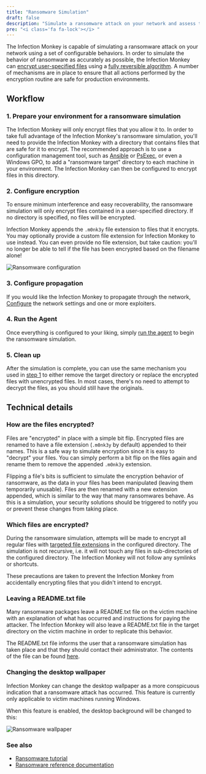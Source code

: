 ```yaml
---
title: "Ransomware Simulation"
draft: false
description: "Simulate a ransomware attack on your network and assess the potential damage."
pre: "<i class='fa fa-lock'></i> "
---
```


The Infection Monkey is capable of simulating a ransomware attack on your
network using a set of configurable behaviors. In order to simulate the
behavior of ransomware as accurately as possible, the Infection Monkey can
[encrypt user-specified
files](/reference/payloads/ransomware/#files-targeted-for-encryption) using a
[fully reversible algorithm](#how-are-the-files-encrypted). A number of
mechanisms are in place to ensure that all actions performed by the encryption
routine are safe for production environments.

## Workflow
### 1. Prepare your environment for a ransomware simulation

The Infection Monkey will only encrypt files that you allow it to. In order to
take full advantage of the Infection Monkey's ransomware simulation, you'll
need to provide the Infection Monkey with a directory that contains files that
are safe for it to encrypt. The recommended approach is to use a configuration
management tool, such as
[Ansible](https://docs.ansible.com/ansible/latest/user_guide/) or
[PsExec](https://theitbros.com/using-psexec-to-run-commands-remotely/), or even
a Windows GPO, to add a "ransomware target" directory to each machine in your
environment. The Infection Monkey can then be configured to encrypt files in
this directory.

### 2. Configure encryption

To ensure minimum interference and easy recoverability, the ransomware
simulation will only encrypt files contained in a user-specified directory. If
no directory is specified, no files will be encrypted.

Infection Monkey appends the `.m0nk3y` file extension to files that it
encrypts. You may optionally provide a custom file extension for Infection
Monkey to use instead. You can even provide no file extension, but take
caution: you'll no longer be able to tell if the file has been encrypted based
on the filename alone!

![Ransomware
configuration](/images/island/configuration_page/ransomware_configuration.png
"Ransomware configuration")

### 3. Configure propagation

If you would like the Infection Monkey to propagate through the network,
[Configure](/usage/configuration/) the network settings and one or more
exploiters.

### 4. Run the Agent

Once everything is configured to your liking, simply [run the
agent](/usage/getting-started#running-the-infection-monkey) to begin the
ransomware simulation.

### 5. Clean up

After the simulation is complete, you can use the same mechanism you used in
[step
1](/features/ransomware-simulation#1-prepare-your-environment-for-a-ransomware-simulation)
to either remove the target directory or replace the encrypted files with
unencrypted files. In most cases, there's no need to attempt to decrypt the
files, as you should still have the originals.


## Technical details
### How are the files encrypted?

Files are "encrypted" in place with a simple bit flip. Encrypted files are
renamed to have a file extension (`.m0nk3y` by default) appended to their
names. This is a safe way to simulate encryption since it is easy to "decrypt"
your files. You can simply perform a bit flip on the files again and rename
them to remove the appended `.m0nk3y` extension.

Flipping a file's bits is sufficient to simulate the encryption behavior of
ransomware, as the data in your files has been manipulated (leaving them
temporarily unusable). Files are then renamed with a new extension appended,
which is similar to the way that many ransomwares behave. As this is a
simulation, your security solutions should be triggered to notify you or
prevent these changes from taking place.

### Which files are encrypted?

During the ransomware simulation, attempts will be made to encrypt all regular
files with [targeted file
extensions](/reference/payloads/ransomware/#files-targeted-for-encryption) in
the configured directory. The simulation is not recursive, i.e. it will not
touch any files in sub-directories of the configured directory. The Infection
Monkey will not follow any symlinks or shortcuts.

These precautions are taken to prevent the Infection Monkey from accidentally
encrypting files that you didn't intend to encrypt.



### Leaving a README.txt file

Many ransomware packages leave a README.txt file on the victim machine with an
explanation of what has occurred and instructions for paying the attacker. The
Infection Monkey will also leave a README.txt file in the target directory on
the victim machine in order to replicate this behavior.

The README.txt file informs the user that a ransomware simulation has taken
place and that they should contact their administrator. The contents of the
file can be found
[here](https://github.com/guardicore/monkey/blob/master/monkey/agent_plugins/payloads/ransomware/src/ransomware_readme.txt).


### Changing the desktop wallpaper

Infection Monkey can change the desktop wallpaper as a more conspicuous
indication that a ransomware attack has occurred. This feature is currently
only applicable to victim machines running Windows.

When this feature is enabled, the desktop background will be changed to this:

![Ransomware
wallpaper](/images/island/others/ransomware_wallpaper_downsized.png
"Ransomware wallpaper")

### See also
- [Ransomware tutorial](/tutorials/ransomware/)
- [Ransomware reference documentation](/reference/payloads/ransomware)
